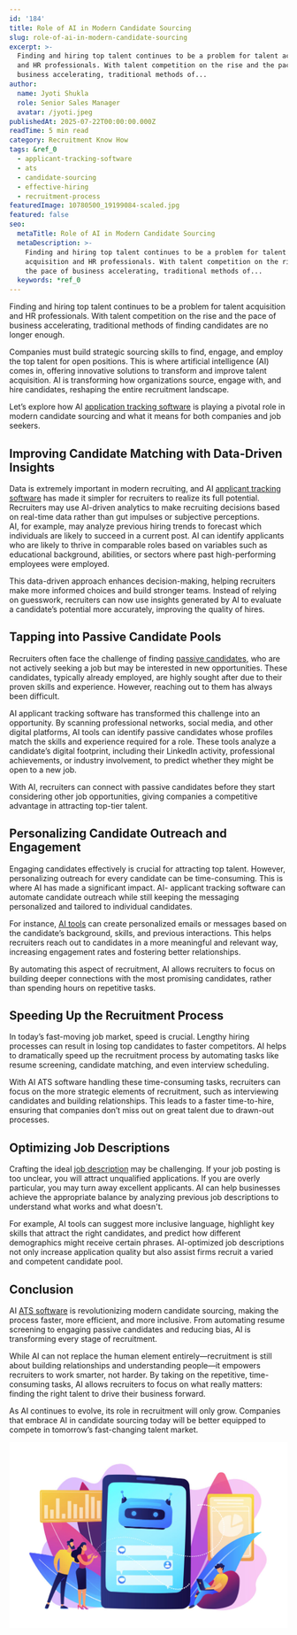 ```yaml
---
id: '184'
title: Role of AI in Modern Candidate Sourcing
slug: role-of-ai-in-modern-candidate-sourcing
excerpt: >-
  Finding and hiring top talent continues to be a problem for talent acquisition
  and HR professionals. With talent competition on the rise and the pace of
  business accelerating, traditional methods of...
author:
  name: Jyoti Shukla
  role: Senior Sales Manager
  avatar: /jyoti.jpeg
publishedAt: 2025-07-22T00:00:00.000Z
readTime: 5 min read
category: Recruitment Know How
tags: &ref_0
  - applicant-tracking-software
  - ats
  - candidate-sourcing
  - effective-hiring
  - recruitment-process
featuredImage: 10780500_19199084-scaled.jpg
featured: false
seo:
  metaTitle: Role of AI in Modern Candidate Sourcing
  metaDescription: >-
    Finding and hiring top talent continues to be a problem for talent
    acquisition and HR professionals. With talent competition on the rise and
    the pace of business accelerating, traditional methods of...
  keywords: *ref_0
---
```


Finding and hiring top talent continues to be a problem for talent acquisition and HR professionals. With talent competition on the rise and the pace of business accelerating, traditional methods of finding candidates are no longer enough.

Companies must build strategic sourcing skills to find, engage, and employ the top talent for open positions. This is where artificial intelligence (AI) comes in, offering innovative solutions to transform and improve talent acquisition. AI is transforming how organizations source, engage with, and hire candidates, reshaping the entire recruitment landscape.

Let’s explore how AI [application tracking software](https://www.thetalentpool.ai/applicant-tracking-software/) is playing a pivotal role in modern candidate sourcing and what it means for both companies and job seekers.

## **Improving Candidate Matching with Data-Driven Insights**

Data is extremely important in modern recruiting, and AI [applicant tracking software](https://www.thetalentpool.ai/blogs/impact-of-applicant-tracking-software-on-recruitment-efficiency/) has made it simpler for recruiters to realize its full potential. Recruiters may use AI-driven analytics to make recruiting decisions based on real-time data rather than gut impulses or subjective perceptions.  
AI, for example, may analyze previous hiring trends to forecast which individuals are likely to succeed in a current post. AI can identify applicants who are likely to thrive in comparable roles based on variables such as educational background, abilities, or sectors where past high-performing employees were employed.

This data-driven approach enhances decision-making, helping recruiters make more informed choices and build stronger teams. Instead of relying on guesswork, recruiters can now use insights generated by AI to evaluate a candidate’s potential more accurately, improving the quality of hires.

## **Tapping into Passive Candidate Pools**

Recruiters often face the challenge of finding [passive candidates](https://www.thetalentpool.ai/blogs/sourcing-passive-candidates-techniques-that-work/), who are not actively seeking a job but may be interested in new opportunities. These candidates, typically already employed, are highly sought after due to their proven skills and experience. However, reaching out to them has always been difficult.

AI applicant tracking software has transformed this challenge into an opportunity. By scanning professional networks, social media, and other digital platforms, AI tools can identify passive candidates whose profiles match the skills and experience required for a role. These tools analyze a candidate’s digital footprint, including their LinkedIn activity, professional achievements, or industry involvement, to predict whether they might be open to a new job.

With AI, recruiters can connect with passive candidates before they start considering other job opportunities, giving companies a competitive advantage in attracting top-tier talent.

## **Personalizing Candidate Outreach and Engagement**

Engaging candidates effectively is crucial for attracting top talent. However, personalizing outreach for every candidate can be time-consuming. This is where AI has made a significant impact. AI- applicant tracking software can automate candidate outreach while still keeping the messaging personalized and tailored to individual candidates.

For instance, [AI tools](https://www.thetalentpool.ai/blogs/the-impact-of-ai-tools-on-reducing-recruitment-bias/) can create personalized emails or messages based on the candidate’s background, skills, and previous interactions. This helps recruiters reach out to candidates in a more meaningful and relevant way, increasing engagement rates and fostering better relationships.

By automating this aspect of recruitment, AI allows recruiters to focus on building deeper connections with the most promising candidates, rather than spending hours on repetitive tasks.

## **Speeding Up the Recruitment Process**

In today’s fast-moving job market, speed is crucial. Lengthy hiring processes can result in losing top candidates to faster competitors. AI helps to dramatically speed up the recruitment process by automating tasks like resume screening, candidate matching, and even interview scheduling.

With AI ATS software handling these time-consuming tasks, recruiters can focus on the more strategic elements of recruitment, such as interviewing candidates and building relationships. This leads to a faster time-to-hire, ensuring that companies don’t miss out on great talent due to drawn-out processes.

## **Optimizing Job Descriptions**

Crafting the ideal [job description](https://www.thetalentpool.ai/blogs/why-job-description-important-in-recruitment-these-days/) may be challenging. If your job posting is too unclear, you will attract unqualified applications. If you are overly particular, you may turn away excellent applicants. AI can help businesses achieve the appropriate balance by analyzing previous job descriptions to understand what works and what doesn't.

For example, AI tools can suggest more inclusive language, highlight key skills that attract the right candidates, and predict how different demographics might receive certain phrases. AI-optimized job descriptions not only increase application quality but also assist firms recruit a varied and competent candidate pool.

## **Conclusion**

AI [ATS software](https://www.thetalentpool.ai/blogs/is-ats-software-the-key-to-efficient-recruitment/) is revolutionizing modern candidate sourcing, making the process faster, more efficient, and more inclusive. From automating resume screening to engaging passive candidates and reducing bias, AI is transforming every stage of recruitment.

While AI can not replace the human element entirely—recruitment is still about building relationships and understanding people—it empowers recruiters to work smarter, not harder. By taking on the repetitive, time-consuming tasks, AI allows recruiters to focus on what really matters: finding the right talent to drive their business forward.

As AI continues to evolve, its role in recruitment will only grow. Companies that embrace AI in candidate sourcing today will be better equipped to compete in tomorrow’s fast-changing talent market.

![](images/10780500_19199084-1024x683.jpg)
